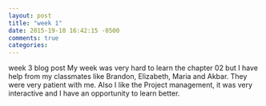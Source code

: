 ```yaml
---
layout: post
title: "week 1"
date: 2015-19-10 16:42:15 -0500
comments: true
categories:
---
```

week 3 blog post
My week was very hard to learn the chapter 02 but I have help from my classmates like Brandon, Elizabeth, Maria and Akbar.  They were very patient with me. Also I like the Project management, it was very interactive and I have an opportunity to learn better.
